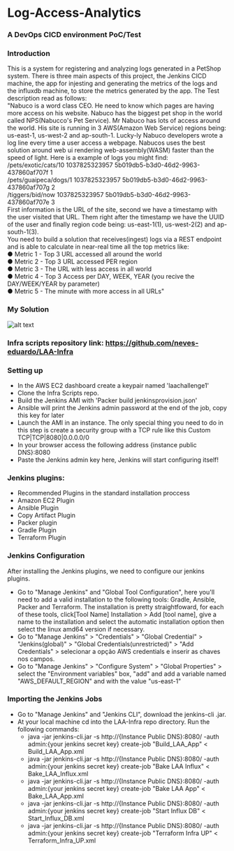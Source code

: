 # Log-Access-Analytics

### A DevOps CICD environment PoC/Test
### Introduction
This is a system for registering and analyzing logs generated in a PetShop system. 
There is three main aspects of this project, the Jenkins CICD machine, the app for injesting and generating the metrics of the logs and the influxdb machine, to store the metrics generated by the app. 
The Test description read as follows:  
"Nabuco is a word class CEO. He need to know which pages are having more access on his website. Nabuco has the
biggest pet shop in the world called NPS(Nabucco's Pet Service). Mr Nabuco has lots of access around the world. His site
is running in 3 AWS(Amazon Web Service) regions being: us-east-1, us-west-2 and ap-south-1. Lucky-ly Nabuco
developers wrote a log line every time a user access a webpage. Nabucos uses the best solution around web ui rendering
web-assembly(WASM) faster than the speed of light. Here is a example of logs you might find:  
/pets/exotic/cats/10 1037825323957 5b019db5-b3d0-46d2-9963-437860af707f 1  
/pets/guaipeca/dogs/1 1037825323957 5b019db5-b3d0-46d2-9963-437860af707g 2  
/tiggers/bid/now 1037825323957 5b019db5-b3d0-46d2-9963-437860af707e 3  
First information is the URL of the site, second we have a timestamp with the user visited that URL. Them right after the
timestamp we have the UUID of the user and finally region code being: us-east-1(1), us-west-2(2) and ap-south-1(3).  
You need to build a solution that receives(ingest) logs via a REST endpoint and is able to calculate in near-real time all the
top metrics like:  
● Metric 1 - Top 3 URL accessed all around the world  
● Metric 2 - Top 3 URL accessed PER region  
● Metric 3 - The URL with less access in all world  
● Metric 4 - Top 3 Access per DAY, WEEK, YEAR (you recive the DAY/WEEK/YEAR by parameter)  
● Metric 5 - The minute with more access in all URLs"  

### My Solution
![alt text](https://i.imgur.com/dYF9bYR.jpg)

### Infra scripts repository link: https://github.com/neves-eduardo/LAA-Infra
### Setting up 
- In the AWS EC2 dashboard create a keypair named 'laachallenge1'
- Clone the Infra Scripts repo.
- Build the Jenkins AMI with 'Packer build jenkinsprovision.json'
- Ansible will print the Jenkins admin password at the end of the job, copy this key for later
- Launch the AMI in an instance. The only special thing you need to do in this step is create a security group with a TCP rule like this
  Custom TCP|TCP|8080|0.0.0.0/0
- In your browser access the following address {instance public DNS}:8080
- Paste the Jenkins admin key here, Jenkins will start configuring itself!


### Jenkins plugins:
  - Recommended Plugins in the standard installation proccess
  - Amazon EC2 Plugin
  - Ansible Plugin
  - Copy Artifact Plugin
  - Packer plugin
  - Gradle Plugin
  - Terraform Plugin
  
### Jenkins Configuration
After installing the Jenkins plugins, we need to configure our jenkins plugins. 
  - Go to "Manage Jenkins" and "Global Tool Configuration", here you'll need to add a valid installation to the following tools:
    Gradle, Ansible, Packer and Terraform. The installation is pretty straightfoward, for each of these tools, click[Tool Name] Installation > Add [tool name], give a name to the installation
   and select the automatic installation option then select the linux amd64 version if necessary.
   - Go to "Manage Jenkins" > "Credentials" > "Global Credential" > "Jenkins(global)" > "Global Credentials(unrestricted)" > "Add Credentials" > selecionar a opção AWS credentials e inserir as chaves nos campos.
   - Go to "Manage Jenkins" > "Configure System" > "Global Properties" > select the "Environment variables" box, "add" and add a variable named "AWS_DEFAULT_REGION" and with the value "us-east-1"
   
### Importing the Jenkins Jobs
  - Go to "Manage Jenkins" and "Jenkins CLI", download the jenkins-cli .jar.
  - At your local machine cd into the LAA-Infra repo directory. 
  Run the following commands:
    - java -jar jenkins-cli.jar -s http://{Instance Public DNS}:8080/ -auth admin:{your jenkins secret key} create-job "Build_LAA_App" < Build_LAA_App.xml 
    - java -jar jenkins-cli.jar -s http://{Instance Public DNS}:8080/ -auth admin:{your jenkins secret key} create-job "Bake LAA Influx" < Bake_LAA_Influx.xml  
    - java -jar jenkins-cli.jar -s http://{Instance Public DNS}:8080/ -auth admin:{your jenkins secret key} create-job "Bake LAA App" < Bake_LAA_App.xml  
    - java -jar jenkins-cli.jar -s http://{Instance Public DNS}:8080/ -auth admin:{your jenkins secret key} create-job "Start Influx DB" < Start_Influx_DB.xml 
    - java -jar jenkins-cli.jar -s http://{Instance Public DNS}:8080/ -auth admin:{your jenkins secret key} create-job "Terraform Infra UP" < Terraform_Infra_UP.xml

